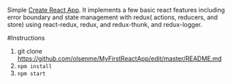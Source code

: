 Simple [Create React App](https://github.com/facebook/create-react-app). It implements a few basic react features including error boundary and state management with redux( actions, reducers, and store) using react-redux, redux, and redux-thunk, and redux-logger.

#Instructions
1. git clone https://github.com/olsenme/MyFirstReactApp/edit/master/README.md
2. ```npm install```
3. ```npm start```

